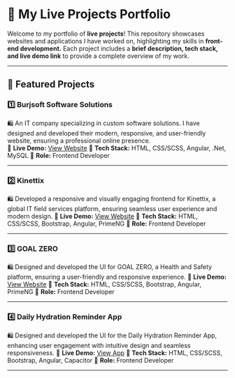 # 🚀 My Live Projects Portfolio  

Welcome to my portfolio of **live projects**! This repository showcases websites and applications I have worked on, highlighting my skills in **front-end development.**
Each project includes a **brief description, tech stack, and live demo link** to provide a complete overview of my work.  

---

## 🌟 Featured Projects  

### **1️⃣ Burjsoft Software Solutions**  
🛍️ An IT company specializing in custom software solutions. I have designed and developed their modern, responsive, and user-friendly website, ensuring a professional online presence.  
🔗 **Live Demo:** [View Website](https://www.burjsoft.com/home)
🔹 **Tech Stack:** HTML, CSS/SCSS, Angular, .Net, MySQL
🔹 **Role:** Frontend Developer

--- 

### **2️⃣ Kinettix**  
🛍️  Developed a responsive and visually engaging frontend for Kinettix, a global IT field services platform, ensuring seamless user experience and modern design.
🔗 **Live Demo:** [View Website](https://www.kinettix.com/)
🔹 **Tech Stack:** HTML, CSS/SCSS, Bootstrap, Angular, PrimeNG
🔹 **Role:** Frontend Developer  

---

### **3️⃣ GOAL ZERO**
🛍️  Designed and developed the UI for GOAL ZERO, a Health and Safety platform, ensuring a user-friendly and responsive experience.
🔗 **Live Demo:** [View Website](https://goalzero.app/)
🔹 **Tech Stack:** HTML, CSS/SCSS, Bootstrap, Angular, PrimeNG
🔹 **Role:** Frontend Developer  

---

### **4️⃣ Daily Hydration Reminder App**
🛍️  Designed and developed the UI for the Daily Hydration Reminder App, enhancing user engagement with intuitive design and seamless responsiveness.
🔗 **Live Demo:** [View App](https://play.google.com/store/apps/details?id=com.waterreminderdailyfitness.app&hl=en&pli=1)
🔹 **Tech Stack:** HTML, CSS/SCSS, Bootstrap, Angular, Capacitor
🔹 **Role:** Frontend Developer  

---
